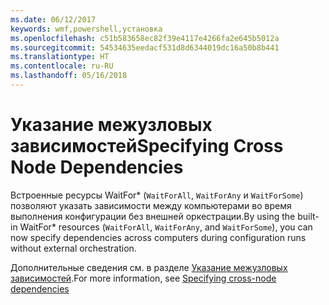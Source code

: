 ```yaml
---
ms.date: 06/12/2017
keywords: wmf,powershell,установка
ms.openlocfilehash: c51b583658ec82f39e4117e4266fa2e645b5012a
ms.sourcegitcommit: 54534635eedacf531d8d6344019dc16a50b8b441
ms.translationtype: HT
ms.contentlocale: ru-RU
ms.lasthandoff: 05/16/2018
---
```

# <a name="specifying-cross-node-dependencies"></a><span data-ttu-id="aa289-102">Указание межузловых зависимостей</span><span class="sxs-lookup"><span data-stu-id="aa289-102">Specifying Cross Node Dependencies</span></span>

<span data-ttu-id="aa289-103">Встроенные ресурсы WaitFor\* (`WaitForAll`, `WaitForAny` и `WaitForSome`) позволяют указать зависимости между компьютерами во время выполнения конфигурации без внешней оркестрации.</span><span class="sxs-lookup"><span data-stu-id="aa289-103">By using the built-in WaitFor\* resources (`WaitForAll`, `WaitForAny`, and `WaitForSome`), you can now specify dependencies across computers during configuration runs without external orchestration.</span></span>

<span data-ttu-id="aa289-104">Дополнительные сведения см. в разделе [Указание межузловых зависимостей](https://msdn.microsoft.com/powershell/dsc/crossnodedependencies).</span><span class="sxs-lookup"><span data-stu-id="aa289-104">For more information, see [Specifying cross-node dependencies](https://msdn.microsoft.com/powershell/dsc/crossnodedependencies)</span></span>
